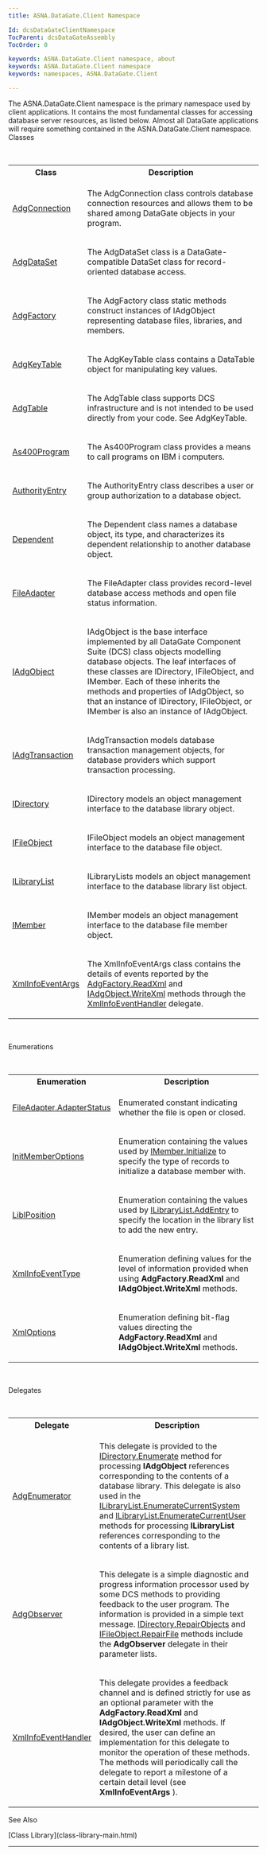 ```yaml
---
title: ASNA.DataGate.Client Namespace

Id: dcsDataGateClientNamespace
TocParent: dcsDataGateAssembly
TocOrder: 0

keywords: ASNA.DataGate.Client namespace, about
keywords: ASNA.DataGate.Client namespace
keywords: namespaces, ASNA.DataGate.Client

---
```


The <span>ASNA.DataGate.Client</span> namespace is the primary namespace used by client applications. It contains the most fundamental classes for accessing database server resources, as listed below. Almost all DataGate applications will require something contained in the ASNA.DataGate.Client namespace. 
Classes

<br />

<table class="dtTABLE" id="Table2" x-use-null-cells="x-use-null-cells" style="border-spacing: 0px;     x-cell-content-align: Top" cellspacing="0">
          <colgroup span="1">
            <col span="1" style="WIDTH: 20%" />
            <col span="1" style="WIDTH: 70%" />
          </colgroup>
          <tr>
            <th colspan="1" rowspan="1">
							Class</th>
            <th colspan="1" rowspan="1">
							Description</th>
          </tr>
          <tr>
            <td colspan="1" rowspan="1">

[AdgConnection](adg-connection-class.html) 
</td>
            <td colspan="1" rowspan="1">

The <span>AdgConnection</span> class controls database connection resources and allows them to be shared among DataGate objects in your program.
</td>
          </tr>
          <tr>
            <td colspan="1" rowspan="1">

[AdgDataSet](adg-dataset-class.html) 
</td>
            <td colspan="1" rowspan="1">

The AdgDataSet class is a DataGate-compatible DataSet class for record-oriented database access.
</td>
          </tr>
          <tr>
            <td colspan="1" rowspan="1">

[AdgFactory](adg-factory-class.html) 
</td>
            <td colspan="1" rowspan="1">

The AdgFactory class static methods construct instances of IAdgObject representing database files, libraries, and members.
</td>
          </tr>
          <tr>
            <td colspan="1" rowspan="1">

[AdgKeyTable](adg-key-table-class.html) 
</td>
            <td colspan="1" rowspan="1">

The AdgKeyTable class contains a DataTable object for manipulating key values.
</td>
          </tr>
          <tr>
            <td colspan="1" rowspan="1">

[AdgTable](adg-table-class.html) 
</td>
            <td colspan="1" rowspan="1">

The AdgTable class supports DCS infrastructure and is not intended to be used directly from your code. See AdgKeyTable.
</td>
          </tr>
          <tr>
            <td colspan="1" rowspan="1">

[As400Program](as400program-class.html) 
</td>
            <td colspan="1" rowspan="1">

The <span>As400Program</span> class provides a means to call programs on IBM i computers.
</td>
          </tr>
          <tr>
            <td colspan="1" rowspan="1">

[AuthorityEntry](authority-entry-class.html) 
</td>
            <td colspan="1" rowspan="1">

The AuthorityEntry class describes a user or group authorization to a database object.
</td>
          </tr>
          <tr>
            <td colspan="1" rowspan="1">

[Dependent](dependent-class.html) 
</td>
            <td colspan="1" rowspan="1">

The Dependent class names a database object, its type, and characterizes its dependent relationship to another database object. 
</td>
          </tr>
          <tr>
            <td colspan="1" rowspan="1">

[FileAdapter](file-adapter-class.html) 
</td>
            <td colspan="1" rowspan="1">

The FileAdapter class provides record-level database access methods and open file status information.
</td>
          </tr>
          <tr>
            <td colspan="1" rowspan="1">

[IAdgObject](iadg-object-class.html) 
</td>
            <td colspan="1" rowspan="1">

IAdgObject is the base interface implemented by all DataGate Component Suite (DCS) class objects modelling database objects. The leaf interfaces of these classes are IDirectory, IFileObject, and IMember. Each of these inherits the methods and properties of IAdgObject, so that an instance of IDirectory, IFileObject, or IMember is also an instance of IAdgObject.
</td>
          </tr>
          <tr>
            <td colspan="1" rowspan="1">

[IAdgTransaction](iadg-transaction-class.html) 
</td>
            <td colspan="1" rowspan="1">

IAdgTransaction models database transaction management objects, for database providers which support transaction processing.
</td>
          </tr>
          <tr>
            <td colspan="1" rowspan="1">

[IDirectory](idirectory-class.html) 
</td>
            <td colspan="1" rowspan="1">

IDirectory models an object management interface to the database library object.
</td>
          </tr>
          <tr>
            <td colspan="1" rowspan="1">

[IFileObject](ifile-object-class.html) 
</td>
            <td colspan="1" rowspan="1">

IFileObject models an object management interface to the database file object.
</td>
          </tr>
          <tr>
            <td colspan="1" rowspan="1">

[ILibraryList](ilibrary-list-class.html) 
</td>
            <td colspan="1" rowspan="1">

ILibraryLists models an object management interface to the database library list object.
</td>
          </tr>
          <tr>
            <td colspan="1" rowspan="1">

[IMember](imember-class.html) 
</td>
            <td colspan="1" rowspan="1">

IMember models an object management interface to the database file member object.
</td>
          </tr>
          <tr>
            <td colspan="1" rowspan="1">

[XmlInfoEventArgs](xml-info-event-args-class.html) 
</td>
            <td colspan="1" rowspan="1">

The XmlInfoEventArgs class contains the details of events reported by the [ AdgFactory.ReadXml](adg-factory-class-read-xml-method2.html) and [IAdgObject.WriteXml](dcsIAdgObjectClassWriteXmlMethod2.html) methods through the [XmlInfoEventHandler](xml-info-event-handler-delegate.html) delegate.
</td>
          </tr>
</table>

<br />

Enumerations

<br />

<table class="dtTABLE" id="Table3" x-use-null-cells="x-use-null-cells" style="border-spacing: 0px;     x-cell-content-align: Top" cellspacing="0">
          <colgroup span="1">
            <col span="1" style="WIDTH: 20%" />
            <col span="1" style="WIDTH: 70%" />
          </colgroup>
          <tr valign="top">
            <th colspan="1" rowspan="1">
							Enumeration
						</th>
            <th colspan="1" rowspan="1">
							Description
						</th>
          </tr>
          <tr>
            <td colspan="1" rowspan="1">

[FileAdapter.AdapterStatus](file-adapter-adapter-status-enumeration.html) 
</td>
            <td colspan="1" rowspan="1">

Enumerated constant indicating whether the file is open or closed.
</td>
          </tr>
          <tr>
            <td colspan="1" rowspan="1">

[InitMemberOptions](init-member-options-enumeration.html) 
</td>
            <td colspan="1" rowspan="1">

Enumeration containing the values used by [ IMember.Initialize](imember-class-initialize-method.html) to specify the type of records to initialize a database member with.
</td>
          </tr>
          <tr>
            <td colspan="1" rowspan="1">

[LiblPosition](lock-request-enumeration.html) 
</td>
            <td colspan="1" rowspan="1">

Enumeration containing the values used by [ ILibraryList.AddEntry](ilibrary-list-class-add-entry-method.html) to specify the location in the library list to add the new entry.
</td>
          </tr>
          <tr>
            <td colspan="1" rowspan="1">

[XmlInfoEventType](xml-info-event-type-enumeration.html) 
</td>
            <td colspan="1" rowspan="1">

Enumeration defining values for the level of information provided when using **AdgFactory.ReadXml** and **IAdgObject.WriteXml** methods.
</td>
          </tr>
          <tr>
            <td colspan="1" rowspan="1">

[XmlOptions](xml-options-enumeration.html) 
</td>
            <td colspan="1" rowspan="1">

Enumeration defining bit-flag values directing the **AdgFactory.ReadXml** and **IAdgObject.WriteXml** methods.
</td>
          </tr>
</table>

<br />

Delegates

<br />

<table class="dtTABLE" id="Table4" x-use-null-cells="x-use-null-cells" style="border-spacing: 0px;     x-cell-content-align: Top" cellspacing="0">
          <colgroup span="1">
            <col span="1" style="WIDTH: 20%" />
            <col span="1" style="WIDTH: 70%" />
          </colgroup>
          <tr>
            <th colspan="1" rowspan="1">
							Delegate
						</th>
            <th colspan="1" rowspan="1">
							Description
						</th>
          </tr>
          <tr>
            <td colspan="1" rowspan="1">

[AdgEnumerator](adg-enumerator-delegate.html) 
</td>
            <td colspan="1" rowspan="1">

This delegate is provided to the [ IDirectory.Enumerate](idirectory-class-enumerate-method.html) method for processing **IAdgObject** references corresponding to the contents of a database library. This delegate is also used in the [ILibraryList.EnumerateCurrentSystem](ilibrary-list-class-enumerate-current-system-method.html) and [ILibraryList.EnumerateCurrentUser](ilibrary-list-class-enumerate-current-user-method.html) methods for processing **ILibraryList** references corresponding to the contents of a library list.
</td>
          </tr>
          <tr>
            <td colspan="1" rowspan="1">

[AdgObserver](adg-observer-delegate.html) 
</td>
            <td colspan="1" rowspan="1">

This delegate is a simple diagnostic and progress information processor used by some DCS methods to providing feedback to the user program. The information is provided in a simple text message. [ IDirectory.RepairObjects](idirectory-class-repair-objects-method.html) and [ IFileObject.RepairFile](ifile-object-class-repair-file-method.html) methods include the **AdgObserver** delegate in their parameter lists.
</td>
          </tr>
          <tr>
            <td colspan="1" rowspan="1">

[XmlInfoEventHandler](xml-info-event-handler-delegate.html) 
</td>
            <td colspan="1" rowspan="1">

This delegate provides a feedback channel and is defined strictly for use as an optional parameter with the **AdgFactory.ReadXml** and **IAdgObject.WriteXml** methods. If desired, the user can define an implementation for this delegate to monitor the operation of these methods. The methods will periodically call the delegate to report a milestone of a certain detail level (see **XmlInfoEventArgs** ).
</td>
          </tr>
</table>

See Also

<dl />
      [Class Library](class-library-main.html)
      <br />

---

